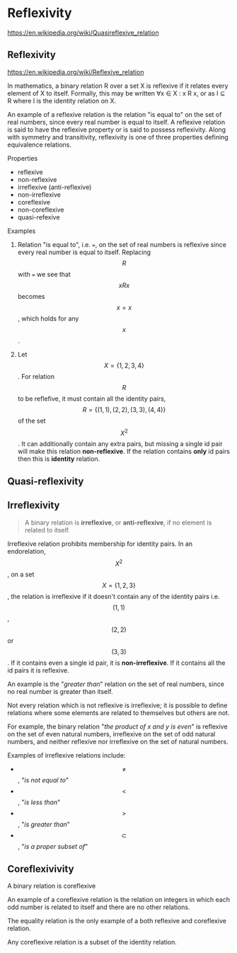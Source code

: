 # Reflexivity

https://en.wikipedia.org/wiki/Quasireflexive_relation


## Reflexivity

https://en.wikipedia.org/wiki/Reflexive_relation

In mathematics, a binary relation R over a set X is reflexive if it relates every element of X to itself. Formally, this may be written ∀x ∈ X : x R x, or as I ⊆ R where I is the identity relation on X.

An example of a reflexive relation is the relation "is equal to" on the set of real numbers, since every real number is equal to itself. A reflexive relation is said to have the reflexive property or is said to possess reflexivity. Along with symmetry and transitivity, reflexivity is one of three properties defining equivalence relations.








Properties
- reflexive
- non-reflexive
- irreflexive (anti-reflexive)
- non-irreflexive
- coreflexive
- non-coreflexive
- quasi-refexive


Examples

1. Relation "is equal to", i.e. `=`, on the set of real numbers is reflexive since every real number is equal to itself. Replacing $$R$$ with `=` we see that $$xRx$$ becomes $$x=x$$, which holds for any $$x$$.

2. Let $$X=\{1,2,3,4\}$$. For relation $$R$$ to be reflefive, it must contain all the identity pairs, $$R=\{(1,1), (2,2), (3,3), (4,4)\}$$ of the set $$X^2$$. It can additionally contain any extra pairs, but missing a single id pair will make this relation __non-reflexive__. If the relation contains **only** id pairs then this is **identity** relation.


## Quasi-reflexivity


## Irreflexivity

> A binary relation is **irreflexive**, or **anti-reflexive**, if no element is related to itself.

Irreflexive relation prohibits membership for identity pairs. In an endorelation, $$X^2$$, on a set $$X=\{1,2,3\}$$, the relation is irreflexive if it doesn't contain any of the identity pairs i.e. $$(1,1)$$, $$(2,2)$$ or $$(3,3)$$. If it contains even a single id pair, it is __non-irreflexive__. If it contains all the id pairs it is reflexive.

An example is the "_greater than_" relation on the set of real numbers, since no real number is greater than itself.

Not every relation which is not reflexive is irreflexive; it is possible to define relations where some elements are related to themselves but others are not.

For example, the binary relation "_the product of x and y is even_" is reflexive on the set of even natural numbers, irreflexive on the set of odd natural numbers, and neither reflexive nor irreflexive on the set of natural numbers.

Examples of irreflexive relations include:
- $$\not =$$, "_is not equal to_"
- $$\lt$$, "_is less than_"
- $$\gt$$, "_is greater than_"
- $$\subset$$, "_is a proper subset of_"


## Coreflexivivity

A binary relation is coreflexive

An example of a coreflexive relation is the relation on integers in which each odd number is related to itself and there are no other relations.

The equality relation is the only example of a both reflexive and coreflexive relation.

Any coreflexive relation is a subset of the identity relation.
